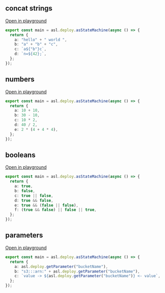 
## concat strings
[Open in playground](https://asl-editor-spike-ts-stedi.vercel.app/?aW1wb3J0ICogYXMgYXNsIGZyb20gIkB0czJhc2wvYXNsLWxpYiIKCmV4cG9ydCBjb25zdCBtYWluID0gYXNsLmRlcGxveS5hc1N0YXRlTWFjaGluZShhc3luYyAoKSA9PiB7CiAgcmV0dXJuIHsKICAgIGE6ICJoZWxsbyIgKyAiIHdvcmxkICIsCiAgICBiOiAiYSIgKyAiYiIgKyAiYyIsCiAgICBjOiBgYSR7ImIifWNgLAogICAgZDogYG49JHs0Mn07YCwKICB9Owp9KTsK)

``` typescript
export const main = asl.deploy.asStateMachine(async () => {
  return {
    a: "hello" + " world ",
    b: "a" + "b" + "c",
    c: `a${"b"}c`,
    d: `n=${42};`,
  };
});

```


## numbers
[Open in playground](https://asl-editor-spike-ts-stedi.vercel.app/?aW1wb3J0ICogYXMgYXNsIGZyb20gIkB0czJhc2wvYXNsLWxpYiIKCmV4cG9ydCBjb25zdCBtYWluID0gYXNsLmRlcGxveS5hc1N0YXRlTWFjaGluZShhc3luYyAoKSA9PiB7CiAgcmV0dXJuIHsKICAgIGE6IDEwICsgMTAsCiAgICBiOiAzMCAtIDEwLAogICAgYzogMTAgKiAyLAogICAgZDogNDAgLyAyLAogICAgZTogMiAqICg0ICsgNCAqIDQpLAogIH07Cn0pOwo=)

``` typescript
export const main = asl.deploy.asStateMachine(async () => {
  return {
    a: 10 + 10,
    b: 30 - 10,
    c: 10 * 2,
    d: 40 / 2,
    e: 2 * (4 + 4 * 4),
  };
});

```


## booleans
[Open in playground](https://asl-editor-spike-ts-stedi.vercel.app/?aW1wb3J0ICogYXMgYXNsIGZyb20gIkB0czJhc2wvYXNsLWxpYiIKCmV4cG9ydCBjb25zdCBtYWluID0gYXNsLmRlcGxveS5hc1N0YXRlTWFjaGluZShhc3luYyAoKSA9PiB7CiAgcmV0dXJuIHsKICAgIGE6IHRydWUsCiAgICBiOiBmYWxzZSwKICAgIGM6IHRydWUgfHwgZmFsc2UsCiAgICBkOiB0cnVlICYmIGZhbHNlLAogICAgZTogdHJ1ZSAmJiAoZmFsc2UgfHwgZmFsc2UpLAogICAgZjogKHRydWUgJiYgZmFsc2UpIHx8IGZhbHNlIHx8IHRydWUsCiAgfTsKfSk7Cg==)

``` typescript
export const main = asl.deploy.asStateMachine(async () => {
  return {
    a: true,
    b: false,
    c: true || false,
    d: true && false,
    e: true && (false || false),
    f: (true && false) || false || true,
  };
});

```


## parameters
[Open in playground](https://asl-editor-spike-ts-stedi.vercel.app/?aW1wb3J0ICogYXMgYXNsIGZyb20gIkB0czJhc2wvYXNsLWxpYiIKCmV4cG9ydCBjb25zdCBtYWluID0gYXNsLmRlcGxveS5hc1N0YXRlTWFjaGluZShhc3luYyAoKSA9PiB7CiAgcmV0dXJuIHsKICAgIGE6IGFzbC5kZXBsb3kuZ2V0UGFyYW1ldGVyKCJidWNrZXROYW1lIiksCiAgICBiOiAiczM6Ojphcm46IiArIGFzbC5kZXBsb3kuZ2V0UGFyYW1ldGVyKCJidWNrZXROYW1lIiksCiAgICBjOiBgdmFsdWUgLT4gJHthc2wuZGVwbG95LmdldFBhcmFtZXRlcigiYnVja2V0TmFtZSIpfSA8LSB2YWx1ZWAsCiAgfTsKfSk7Cg==)

``` typescript
export const main = asl.deploy.asStateMachine(async () => {
  return {
    a: asl.deploy.getParameter("bucketName"),
    b: "s3:::arn:" + asl.deploy.getParameter("bucketName"),
    c: `value -> ${asl.deploy.getParameter("bucketName")} <- value`,
  };
});

```


